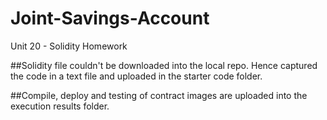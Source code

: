 # Joint-Savings-Account
Unit 20 - Solidity Homework

##Solidity file couldn't be downloaded into the local repo. Hence captured the code in a text file and uploaded in the starter code folder.

##Compile, deploy and testing of contract images are uploaded into the execution results folder. 
